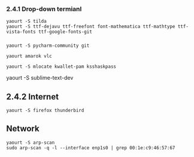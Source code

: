 ### 2.4.1 Drop-down termianl
```
yaourt -S tilda
yaourt -S ttf-dejavu ttf-freefont font-mathematica ttf-mathtype ttf-vista-fonts ttf-google-fonts-git
```


### 

```
yaourt -S pycharm-community git
```

```
yaourt amarok vlc
``` 

```
yaourt -S mlocate kwallet-pam ksshaskpass
```

yaourt -S sublime-text-dev

## 2.4.2 Internet
```
yaourt -S firefox thunderbird
```

## Network
```
yaourt -S arp-scan
sudo arp-scan -q -l --interface enp1s0 | grep 00:1e:c9:46:57:67 
```
 
